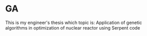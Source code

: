 # GA
This is my engineer's thesis which topic is: Application of genetic algorithms in optimization of nuclear reactor using Serpent code
